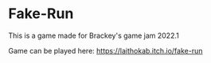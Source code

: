 # Fake-Run
This is a game made for Brackey's game jam 2022.1

Game can be played here: https://laithokab.itch.io/fake-run

